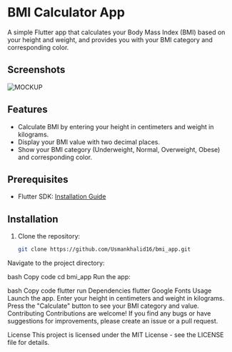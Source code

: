 # BMI Calculator App

A simple Flutter app that calculates your Body Mass Index (BMI) based on your height and weight, and provides you with your BMI category and corresponding color.

## Screenshots

![MOCKUP](https://github.com/Usmankhalid16/bmi_app/assets/126320240/2a31ea2b-8ae1-43cb-9369-38e038c6c1fb)

## Features

- Calculate BMI by entering your height in centimeters and weight in kilograms.
- Display your BMI value with two decimal places.
- Show your BMI category (Underweight, Normal, Overweight, Obese) and corresponding color.

## Prerequisites

- Flutter SDK: [Installation Guide](https://flutter.dev/docs/get-started/install)

## Installation

1. Clone the repository:

   ```bash
   git clone https://github.com/Usmankhalid16/bmi_app.git
Navigate to the project directory:

bash
Copy code
cd bmi_app
Run the app:

bash
Copy code
flutter run
Dependencies
flutter
Google Fonts
Usage
Launch the app.
Enter your height in centimeters and weight in kilograms.
Press the "Calculate" button to see your BMI category and value.
Contributing
Contributions are welcome! If you find any bugs or have suggestions for improvements, please create an issue or a pull request.

License
This project is licensed under the MIT License - see the LICENSE file for details.
